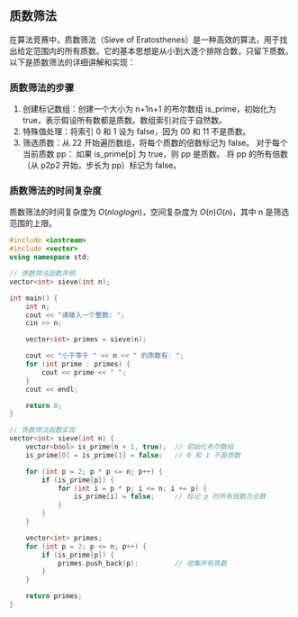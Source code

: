 
## 质数筛法

在算法竞赛中，质数筛法（Sieve of Eratosthenes）是一种高效的算法，用于找出给定范围内的所有质数。它的基本思想是从小到大逐个排除合数，只留下质数。以下是质数筛法的详细讲解和实现：

### **质数筛法的步骤**
1.  创建标记数组：创建一个大小为 n+1n+1 的布尔数组 is_prime，初始化为 true，表示假设所有数都是质数。数组索引对应于自然数。
2. 特殊值处理：将索引 0 和 1 设为 false，因为 00 和 11 不是质数。
3. 筛选质数：从 22 开始遍历数组，将每个质数的倍数标记为 false。
        对于每个当前质数 pp：
            如果 is_prime[p] 为 true，则 pp 是质数。
            将 pp 的所有倍数（从 p2p2 开始，步长为 pp）标记为 false。

### **质数筛法的时间复杂度**

质数筛法的时间复杂度为 $O(nlog⁡log⁡n)$，空间复杂度为 $O(n)O(n)$，其中 n 是筛选范围的上限。

```cpp
#include <iostream>
#include <vector>
using namespace std;

// 质数筛法函数声明
vector<int> sieve(int n);

int main() {
    int n;
    cout << "请输入一个整数: ";
    cin >> n;

    vector<int> primes = sieve(n);

    cout << "小于等于 " << n << " 的质数有: ";
    for (int prime : primes) {
        cout << prime << " ";
    }
    cout << endl;

    return 0;
}

// 质数筛法函数实现
vector<int> sieve(int n) {
    vector<bool> is_prime(n + 1, true);  // 初始化布尔数组
    is_prime[0] = is_prime[1] = false;   // 0 和 1 不是质数

    for (int p = 2; p * p <= n; p++) {
        if (is_prime[p]) {
            for (int i = p * p; i <= n; i += p) {
                is_prime[i] = false;     // 标记 p 的所有倍数为合数
            }
        }
    }

    vector<int> primes;
    for (int p = 2; p <= n; p++) {
        if (is_prime[p]) {
            primes.push_back(p);         // 收集所有质数
        }
    }

    return primes;
}
```
